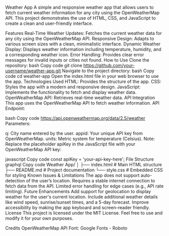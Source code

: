 Weather App 
A simple and responsive weather app that allows users to fetch current weather information for any city using the OpenWeatherMap API. This project demonstrates the use of HTML, CSS, and JavaScript to create a clean and user-friendly interface.

Features
Real-Time Weather Updates: Fetches the current weather data for any city using the OpenWeatherMap API.
Responsive Design: Adapts to various screen sizes with a clean, minimalistic interface.
Dynamic Weather Display: Displays weather information including temperature, humidity, and a corresponding weather icon.
Error Handling: Provides clear error messages for invalid inputs or cities not found.
How to Use
Clone the repository:
bash
Copy code
git clone https://github.com/your-username/weather-app.git
Navigate to the project directory:
bash
Copy code
cd weather-app
Open the index.html file in your web browser to use the app.
Technologies Used
HTML: Provides the structure of the app.
CSS: Styles the app with a modern and responsive design.
JavaScript: Implements the functionality to fetch and display weather data.
OpenWeatherMap API: Retrieves real-time weather data.
API Integration
This app uses the OpenWeatherMap API to fetch weather information.
API Endpoint:

bash
Copy code
https://api.openweathermap.org/data/2.5/weather
Parameters:

q: City name entered by the user.
appid: Your unique API key from OpenWeatherMap.
units: Metric system for temperature (Celsius).
Note:
Replace the placeholder apiKey in the JavaScript file with your OpenWeatherMap API key:

javascript
Copy code
const apiKey = 'your-api-key-here';
File Structure
graphql
Copy code
Weather App/
│
├── index.html       # Main HTML structure
├── README.md        # Project documentation
└── style.css        # Embedded CSS for styling
Known Issues & Limitations
The app does not support auto-detection of the user’s location.
Requires a stable internet connection to fetch data from the API.
Limited error handling for edge cases (e.g., API rate limiting).
Future Enhancements
Add support for geolocation to display weather for the user's current location.
Include additional weather details like wind speed, sunrise/sunset times, and a 5-day forecast.
Improve accessibility by making the app keyboard and screen-reader friendly.
License
This project is licensed under the MIT License. Feel free to use and modify it for your own purposes.

Credits
OpenWeatherMap API
Font: Google Fonts - Roboto
